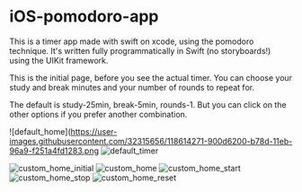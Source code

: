# iOS-pomodoro-app
This is a timer app made with swift on xcode, using the pomodoro technique. It's written fully programmatically in Swift (no storyboards!) using the UIKit framework.

This is the initial page, before you see the actual timer. You can choose your study and break minutes and your number of rounds to repeat for. 

The default is study-25min, break-5min, rounds-1. But you can click on the other options if you prefer another combination.

![default_home](https://user-images.githubusercontent.com/32315656/118614271-900d6200-b78d-11eb-96a9-f251a4fd1283.png
![default_timer](https://user-images.githubusercontent.com/32315656/118614544-e11d5600-b78d-11eb-9263-7576e991a678.png)

![custom_home_initial](https://user-images.githubusercontent.com/32315656/118614627-f72b1680-b78d-11eb-8c11-4de31741af7b.png)
![custom_home](https://user-images.githubusercontent.com/32315656/118614628-f72b1680-b78d-11eb-9012-47a149982480.png)
![custom_home_start](https://user-images.githubusercontent.com/32315656/118615457-c3042580-b78e-11eb-97dd-9940724a118e.png)
![custom_home_stop](https://user-images.githubusercontent.com/32315656/118615475-c697ac80-b78e-11eb-9ee2-46bee707dd22.png)
![custom_home_reset](https://user-images.githubusercontent.com/32315656/118615473-c5ff1600-b78e-11eb-854a-95ded2a777b4.png)
